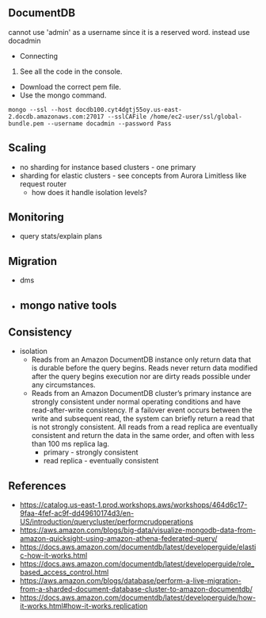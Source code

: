 ## DocumentDB

cannot use 'admin' as a username since it is a reserved word.
instead use docadmin

- Connecting
1. See all the code in the console.
  - Download the correct pem file.
  - Use the mongo command.
```
mongo --ssl --host docdb100.cyt4dgtj55oy.us-east-2.docdb.amazonaws.com:27017 --sslCAFile /home/ec2-user/ssl/global-bundle.pem --username docadmin --password Pass
```

## Scaling
- no sharding for instance based clusters - one primary
- sharding for elastic clusters - see concepts from Aurora Limitless like request router
  - how does it handle isolation levels?

## Monitoring
- query stats/explain plans

## Migration
- dms
- mongo native tools
  - 
## Consistency
- isolation
  - Reads from an Amazon DocumentDB instance only return data that is durable before the query begins. Reads never return data modified after the query begins execution nor are dirty reads possible under any circumstances.
  - Reads from an Amazon DocumentDB cluster’s primary instance are strongly consistent under normal operating conditions and have read-after-write consistency. If a failover event occurs between the write and subsequent read, the system can briefly return a read that is not strongly consistent. All reads from a read replica are eventually consistent and return the data in the same order, and often with less than 100 ms replica lag.
    - primary - strongly consistent
    - read replica - eventually consistent

## References
- https://catalog.us-east-1.prod.workshops.aws/workshops/464d6c17-9faa-4fef-ac9f-dd49610174d3/en-US/introduction/querycluster/performcrudoperations
- https://aws.amazon.com/blogs/big-data/visualize-mongodb-data-from-amazon-quicksight-using-amazon-athena-federated-query/
- https://docs.aws.amazon.com/documentdb/latest/developerguide/elastic-how-it-works.html
- https://docs.aws.amazon.com/documentdb/latest/developerguide/role_based_access_control.html
- https://aws.amazon.com/blogs/database/perform-a-live-migration-from-a-sharded-document-database-cluster-to-amazon-documentdb/
- https://docs.aws.amazon.com/documentdb/latest/developerguide/how-it-works.html#how-it-works.replication


